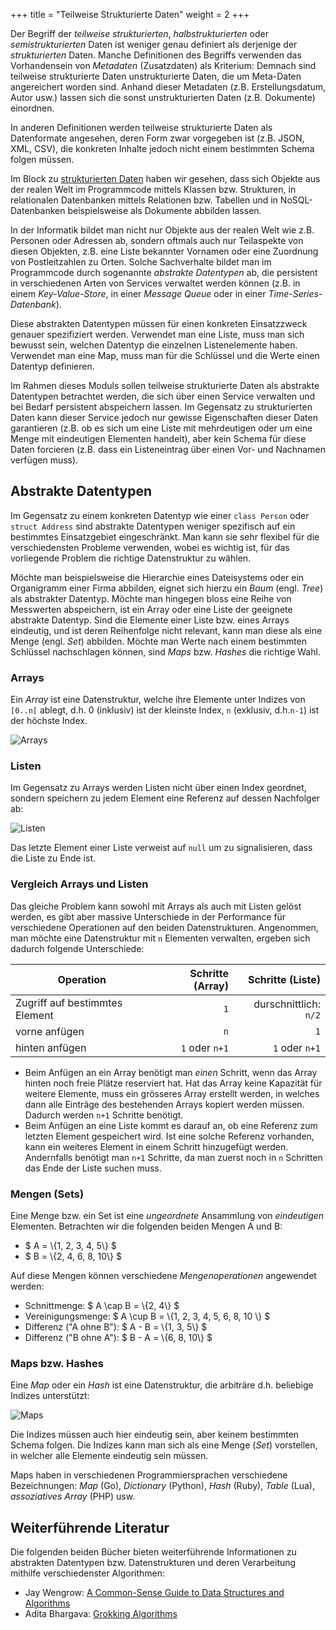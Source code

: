 +++
title = "Teilweise Strukturierte Daten"
weight = 2
+++

Der Begriff der _teilweise strukturierten_, _halbstrukturierten_ oder
_semistrukturierten_ Daten ist weniger genau definiert als derjenige der
_strukturierten_ Daten. Manche Definitionen des Begriffs verwenden das
Vorhandensein von _Metadaten_ (Zusatzdaten) als Kriterium: Demnach sind
teilweise strukturierte Daten unstrukturierte Daten, die um Meta-Daten
angereichert worden sind. Anhand dieser Metadaten (z.B. Erstellungsdatum, Autor
usw.) lassen sich die sonst unstrukturierten Daten (z.B. Dokumente) einordnen.

In anderen Definitionen werden teilweise strukturierte Daten als Datenformate
angesehen, deren Form zwar vorgegeben ist (z.B. JSON, XML, CSV), die konkreten
Inhalte jedoch nicht einem bestimmten Schema folgen müssen.

Im Block zu [strukturierten Daten](/hauptdatentypen/strukturierte) haben wir
gesehen, dass sich Objekte aus der realen Welt im Programmcode mittels Klassen
bzw. Strukturen, in relationalen Datenbanken mittels Relationen bzw. Tabellen
und in NoSQL-Datenbanken beispielsweise als Dokumente abbilden lassen.

In der Informatik bildet man nicht nur Objekte aus der realen Welt wie z.B.
Personen oder Adressen ab, sondern oftmals auch nur Teilaspekte von diesen
Objekten, z.B. eine Liste bekannter Vornamen oder eine Zuordnung von
Postleitzahlen zu Orten. Solche Sachverhalte bildet man im Programmcode durch
sogenannte _abstrakte Datentypen_ ab, die persistent in verschiedenen Arten
von Services verwaltet werden können (z.B. in einem _Key-Value-Store_, in einer
_Message Queue_ oder in einer _Time-Series-Datenbank_).

Diese abstrakten Datentypen müssen für einen konkreten Einsatzzweck genauer
spezifiziert werden. Verwendet man eine Liste, muss man sich bewusst sein,
welchen Datentyp die einzelnen Listenelemente haben. Verwendet man eine Map,
muss man für die Schlüssel und die Werte einen Datentyp definieren.

Im Rahmen dieses Moduls sollen teilweise strukturierte Daten als abstrakte
Datentypen betrachtet werden, die sich über einen Service verwalten und bei
Bedarf persistent abspeichern lassen. Im Gegensatz zu strukturierten Daten kann
dieser Service jedoch nur gewisse Eigenschaften dieser Daten garantieren (z.B.
ob es sich um eine Liste mit mehrdeutigen oder um eine Menge mit eindeutigen
Elementen handelt), aber kein Schema für diese Daten forcieren (z.B. dass ein
Listeneintrag über einen Vor- und Nachnamen verfügen muss).

## Abstrakte Datentypen

Im Gegensatz zu einem konkreten Datentyp wie einer `class Person` oder `struct
Address` sind abstrakte Datentypen weniger spezifisch auf ein bestimmtes
Einsatzgebiet eingeschränkt. Man kann sie sehr flexibel für die verschiedensten
Probleme verwenden, wobei es wichtig ist, für das vorliegende Problem die
richtige Datenstruktur zu wählen.

Möchte man beispielsweise die Hierarchie eines Dateisystems oder ein Organigramm
einer Firma abbilden, eignet sich hierzu ein _Baum_ (engl. _Tree_) als
abstrakter Datentyp. Möchte man hingegen bloss eine Reihe von Messwerten
abspeichern, ist ein Array oder eine Liste der geeignete abstrakte Datentyp.
Sind die Elemente einer Liste bzw. eines Arrays eindeutig, und ist deren
Reihenfolge nicht relevant, kann man diese als eine Menge (engl. _Set_)
abbilden. Möchte man Werte nach einem bestimmten Schlüssel nachschlagen können,
sind _Maps_ bzw. _Hashes_ die richtige Wahl.

### Arrays

Ein _Array_ ist eine Datenstruktur, welche ihre Elemente unter Indizes von
`[0..n[` ablegt, d.h. 0 (inklusiv) ist der kleinste Index, `n` (exklusiv,
d.h.`n-1`) ist der höchste Index.

![Arrays](/img/redis-array.png)

### Listen

Im Gegensatz zu Arrays werden Listen nicht über einen Index geordnet, sondern
speichern zu jedem Element eine Referenz auf dessen Nachfolger ab:

![Listen](/img/redis-list.png)

Das letzte Element einer Liste verweist auf `null` um zu signalisieren, dass die
Liste zu Ende ist.

### Vergleich Arrays und Listen

Das gleiche Problem kann sowohl mit Arrays als auch mit Listen gelöst werden,
es gibt aber massive Unterschiede in der Performance für verschiedene
Operationen auf den beiden Datenstrukturen. Angenommen, man möchte eine
Datenstruktur mit `n` Elementen verwalten, ergeben sich dadurch folgende
Unterschiede:

| **Operation**                  | **Schritte (Array)** |  **Schritte (Liste)** |
|--------------------------------|---------------------:|----------------------:|
| Zugriff auf bestimmtes Element |                  `1` | durschnittlich: `n/2` |
| vorne anfügen                  |                  `n` |                   `1` |
| hinten anfügen                 |       `1` oder `n+1` |        `1` oder `n+1` |

- Beim Anfügen an ein Array benötigt man _einen_ Schritt, wenn das Array hinten
  noch freie Plätze reserviert hat. Hat das Array keine Kapazität für weitere
  Elemente, muss ein grösseres Array erstellt werden, in welches dann alle
  Einträge des bestehenden Arrays kopiert werden müssen. Dadurch werden `n+1`
  Schritte benötigt.
- Beim Anfügen an eine Liste kommt es darauf an, ob eine Referenz zum letzten
  Element gespeichert wird. Ist eine solche Referenz vorhanden, kann ein
  weiteres Element in einem Schritt hinzugefügt werden. Andernfalls benötigt man
  `n+1` Schritte, da man zuerst noch in `n` Schritten das Ende der Liste suchen
  muss.

### Mengen (Sets)

Eine Menge bzw. ein Set ist eine _ungeordnete_ Ansammlung von _eindeutigen_
Elementen. Betrachten wir die folgenden beiden Mengen A und B:

- $ A = \\{1, 2, 3, 4, 5\\} $
- $ B = \\{2, 4, 6, 8, 10\\} $

Auf diese Mengen können verschiedene _Mengenoperationen_ angewendet werden:

- Schnittmenge: $ A \cap B = \\{2, 4\\} $
- Vereinigungsmenge: $ A \cup B = \\{1, 2, 3, 4, 5, 6, 8, 10 \\} $
- Differenz ("A ohne B"): $ A - B = \\{1, 3, 5\\} $
- Differenz ("B ohne A"): $ B - A = \\{6, 8, 10\\} $

### Maps bzw. Hashes

Eine _Map_ oder ein _Hash_ ist eine Datenstruktur, die arbiträre d.h. beliebige
Indizes unterstützt:

![Maps](/img/redis-map.png)

Die Indizes müssen auch hier eindeutig sein, aber keinem bestimmten Schema
folgen. Die Indizes kann man sich als eine Menge (_Set_) vorstellen, in welcher
alle Elemente eindeutig sein müssen.

Maps haben in verschiedenen Programmiersprachen verschiedene Bezeichnungen:
_Map_ (Go), _Dictionary_ (Python), _Hash_ (Ruby), _Table_ (Lua), _assoziatives
Array_ (PHP) usw.


## Weiterführende Literatur

Die folgenden beiden Bücher bieten weiterführende Informationen zu abstrakten
Datentypen bzw. Datenstrukturen und deren Verarbeitung mithilfe verschiedenster
Algorithmen:

- Jay Wengrow: [A Common-Sense Guide to Data Structures and Algorithms](https://pragprog.com/titles/jwdsal2/a-common-sense-guide-to-data-structures-and-algorithms-second-edition/)
- Adita Bhargava: [Grokking Algorithms](https://www.manning.com/books/grokking-algorithms-second-edition)
